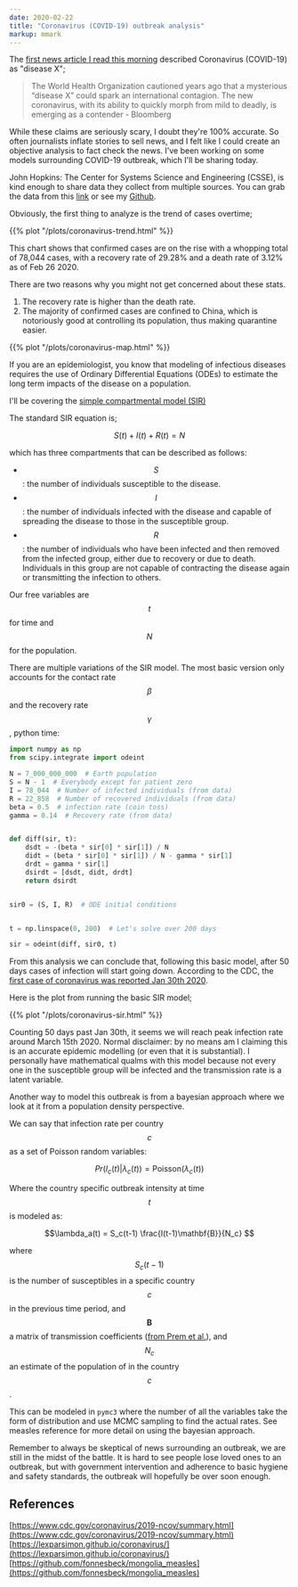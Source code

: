 ```yaml
---
date: 2020-02-22
title: "Coronavirus (COVID-19) outbreak analysis"
markup: mmark
---
```


The [first news article I read this morning](https://www.bloomberg.com/news/articles/2020-02-22/coronavirus-may-be-the-disease-x-health-agency-warned-about) described Coronavirus (COVID-19) as "disease X";

> The World Health Organization cautioned years ago that a mysterious “disease X” could spark an international contagion. The new coronavirus, with its ability to quickly morph from mild to deadly, is emerging as a contender - Bloomberg

While these claims are seriously scary, I doubt they're 100% accurate. So often journalists inflate stories to sell news, and I felt like I could create an objective analysis to fact check the news. I've been working on some models surrounding COVID-19 outbreak, which I'll be sharing today.

John Hopkins: The Center for Systems Science and Engineering (CSSE), is kind enough to share data they collect from multiple sources. You can grab the data from this [link](https://gisanddata.maps.arcgis.com/apps/opsdashboard/index.html#/bda7594740fd40299423467b48e9ecf6) or see my [Github](https://github.com/zeyaddeeb/coronavirus).

Obviously, the first thing to analyze is the trend of cases overtime;

{{% plot "/plots/coronavirus-trend.html" %}}

This chart shows that confirmed cases are on the rise with a whopping total of 78,044 cases, with a recovery rate of 29.28% and a death rate of 3.12% as of Feb 26 2020.

There are two reasons why you might not get concerned about these stats.

1. The recovery rate is higher than the death rate.
2. The majority of confirmed cases are confined to China, which is notoriously good at controlling its population, thus making quarantine easier.

{{% plot "/plots/coronavirus-map.html" %}}

If you are an epidemiologist, you know that modeling of infectious diseases requires the use of Ordinary Differential Equations (ODEs) to estimate the long term impacts of the disease on a population.

I'll be covering the [simple compartmental model (SIR)](https://en.wikipedia.org/wiki/Compartmental_models_in_epidemiology#The_SIR_model)

The standard SIR equation is;

$$
S(t)+I(t)+R(t)=N
$$

which has three compartments that can be described as follows:

+ $$ S $$: the number of individuals susceptible to the disease.
+ $$ I $$: the number of individuals infected with the disease and capable of spreading the disease to those in the susceptible group.
+ $$ R $$: the number of individuals who have been infected and then removed from the infected group, either due to recovery or due to death. Individuals in this group are not capable of contracting the disease again or transmitting the infection to others.

Our free variables are $$t$$ for time and $$N$$ for the population.

There are multiple variations of the SIR model. The most basic version only accounts for the contact rate $$ \beta $$ and the recovery rate $$ \gamma $$, python time:

```python
import numpy as np
from scipy.integrate import odeint

N = 7_000_000_000  # Earth population
S = N - 1  # Everybody except for patient zero
I = 78_044  # Number of infected individuals (from data)
R = 22_858  # Number of recovered individuals (from data)
beta = 0.5  # infection rate (coin toss)
gamma = 0.14  # Recovery rate (from data)


def diff(sir, t):
    dsdt = -(beta * sir[0] * sir[1]) / N
    didt = (beta * sir[0] * sir[1]) / N - gamma * sir[1]
    drdt = gamma * sir[1]
    dsirdt = [dsdt, didt, drdt]
    return dsirdt


sir0 = (S, I, R)  # ODE initial conditions


t = np.linspace(0, 200)  # Let's solve over 200 days

sir = odeint(diff, sir0, t)

```

From this analysis we can conclude that, following this basic model, after 50 days cases of infection will start going down. According to the CDC, the [first case of coronavirus was reported Jan 30th 2020](https://www.cdc.gov/coronavirus/2019-ncov/summary.html).

Here is the plot from running the basic SIR model;

{{% plot "/plots/coronavirus-sir.html" %}}

Counting 50 days past Jan 30th, it seems we will reach peak infection rate around March 15th 2020. Normal disclaimer: by no means am I claiming this is an accurate epidemic modelling (or even that it is substantial). I personally have mathematical qualms with this model because not every one in the susceptible group will be infected and the transmission rate is a latent variable.

Another way to model this outbreak is from a bayesian approach where we look at it from a population density perspective.

We can say that infection rate per country $$c$$ as a set of Poisson random variables:

$$Pr(I_{c}(t) | \lambda_c(t)) = \text{Poisson}(\lambda_c(t)) $$

Where the country specific outbreak intensity at time $$t$$ is modeled as:

$$\lambda_a(t) = S_c(t-1) \frac{I(t-1)\mathbf{B}}{N_c} $$

where $$S_c(t-1)$$ is the number of susceptibles in a specific country $$c$$ in the previous time period, and $$\mathbf{B}$$ a matrix of transmission coefficients ([from Prem et al.](https://journals.plos.org/ploscompbiol/article?id=10.1371/journal.pcbi.1005697#sec020)), and $$N_c$$ an estimate of the population of in the country $$c$$.

This can be modeled in `pymc3` where the number of all the variables take the form of distribution and use MCMC sampling to find the actual rates. See measles reference for more detail on using the bayesian approach.

Remember to always be skeptical of news surrounding an outbreak, we are still in the midst of the battle. It is hard to see people lose loved ones to an outbreak, but with government intervention and adherence to basic hygiene and safety standards, the outbreak will hopefully be over soon enough.

## References

[https://www.cdc.gov/coronavirus/2019-ncov/summary.html](https://www.cdc.gov/coronavirus/2019-ncov/summary.html)
[https://lexparsimon.github.io/coronavirus/](https://lexparsimon.github.io/coronavirus/)
[https://github.com/fonnesbeck/mongolia_measles](https://github.com/fonnesbeck/mongolia_measles)
